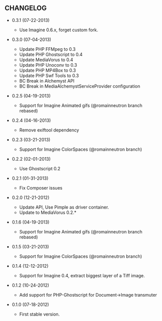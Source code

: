 CHANGELOG
---------

* 0.3.1 (07-22-2013)
 
  * Use Imagine 0.6.x, forget custom fork.

* 0.3.0 (07-04-2013)

  * Update PHP FFMpeg to 0.3
  * Update PHP Ghostscript to 0.4
  * Update MediaVorus to 0.4
  * Update PHP Unoconv to 0.3
  * Update PHP MP4Box to 0.3
  * Update PHP Swf Tools to 0.3
  * BC Break in Alchemyst API
  * BC Break in MediaAlchemystServiceProvider configuration

* 0.2.5 (04-19-2013)

  * Support for Imagine Animated gifs (@romainneutron branch rebased)

* 0.2.4 (04-16-2013)

  * Remove exiftool dependency

* 0.2.3 (03-21-2013)

  * Support for Imagine ColorSpaces (@romainneutron branch)

* 0.2.2 (02-01-2013)

  * Use Ghostscript 0.2

* 0.2.1 (01-31-2013)

  * Fix Composer issues

* 0.2.0 (12-21-2012)

  * Update API, Use Pimple as driver container.
  * Update to MediaVorus 0.2.*

* 0.1.6 (04-19-2013)

  * Support for Imagine Animated gifs (@romainneutron branch rebased)

* 0.1.5 (03-21-2013)

  * Support for Imagine ColorSpaces (@romainneutron branch)

* 0.1.4 (12-12-2012)

  * Support for Imagine 0.4, extract biggest layer of a Tiff image.

* 0.1.2 (10-24-2012)

  * Add support for PHP-Ghostscript for Document->Image transmuter

* 0.1.0 (07-18-2012)

  * First stable version.
